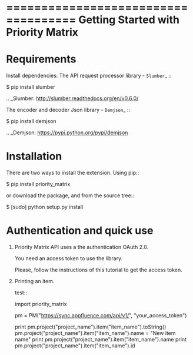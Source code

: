 ====================================
Getting Started with Priority Matrix
====================================


Requirements
============
Install dependencies:
The API request processor library - `Slumber`_ ::

  $ pip install slumber

..  _Slumber: http://slumber.readthedocs.org/en/v0.6.0/

The encoder and decoder Json library - `Demjson`_ ::

  $ pip install demjson

.. _Demjson: https://pypi.python.org/pypi/demjson


Installation
============

There are two ways to install the extension.
Using pip::

  $ pip install priority_matrix

or download the package, and from the source tree::

  $ [sudo] python setup.py install

Authentication and quick use
===============

1. Priority Matrix API uses a the authentication  OAuth 2.0.

   You need an access token to use the library.

   Please, follow the instructions of this tutorial to get the access token.

2. Printing an item.

   test::

     import priority_matrix

     pm = PM("https://sync.appfluence.com/api/v1/", "your_access_token")

     print pm.project("project_name").item("item_name").toString()
     pm.project("project_name").item("item_name").name = "New item name"
     print pm.project("project_name").item("item_name").name
     print pm.project("project_name").item("item_name").id
